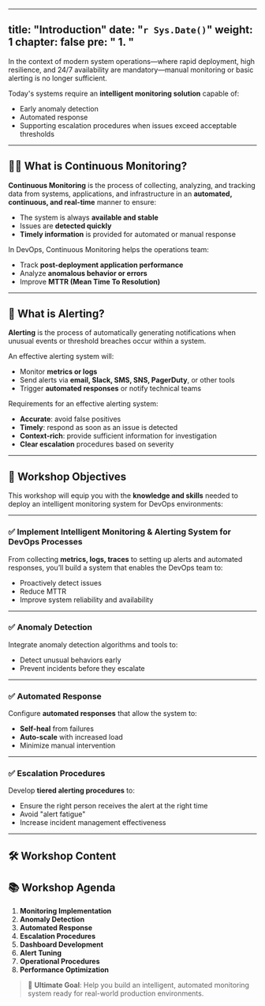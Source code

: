 
---
title: "Introduction"
date: "`r Sys.Date()`"
weight: 1
chapter: false
pre: " <b> 1. </b> "
---

In the context of modern system operations—where rapid deployment, high resilience, and 24/7 availability are mandatory—manual monitoring or basic alerting is no longer sufficient.

Today's systems require an **intelligent monitoring solution** capable of:
- Early anomaly detection
- Automated response
- Supporting escalation procedures when issues exceed acceptable thresholds

---

## 🕵️‍♂️ What is Continuous Monitoring?

**Continuous Monitoring** is the process of collecting, analyzing, and tracking data from systems, applications, and infrastructure in an **automated, continuous, and real-time** manner to ensure:

- The system is always **available and stable**
- Issues are **detected quickly**
- **Timely information** is provided for automated or manual response

In DevOps, Continuous Monitoring helps the operations team:
- Track **post-deployment application performance**
- Analyze **anomalous behavior or errors**
- Improve **MTTR (Mean Time To Resolution)**

---

## 🚨 What is Alerting?

**Alerting** is the process of automatically generating notifications when unusual events or threshold breaches occur within a system.

An effective alerting system will:
- Monitor **metrics or logs**
- Send alerts via **email, Slack, SMS, SNS, PagerDuty**, or other tools
- Trigger **automated responses** or notify technical teams

Requirements for an effective alerting system:
- **Accurate**: avoid false positives
- **Timely**: respond as soon as an issue is detected
- **Context-rich**: provide sufficient information for investigation
- **Clear escalation** procedures based on severity

---

## 🎯 Workshop Objectives

This workshop will equip you with the **knowledge and skills** needed to deploy an intelligent monitoring system for DevOps environments:

---

### ✅ Implement Intelligent Monitoring & Alerting System for DevOps Processes

From collecting **metrics, logs, traces** to setting up alerts and automated responses, you’ll build a system that enables the DevOps team to:
- Proactively detect issues
- Reduce MTTR
- Improve system reliability and availability

---

### ✅ Anomaly Detection

Integrate anomaly detection algorithms and tools to:
- Detect unusual behaviors early
- Prevent incidents before they escalate

---

### ✅ Automated Response

Configure **automated responses** that allow the system to:
- **Self-heal** from failures
- **Auto-scale** with increased load
- Minimize manual intervention

---

### ✅ Escalation Procedures

Develop **tiered alerting procedures** to:
- Ensure the right person receives the alert at the right time
- Avoid "alert fatigue"
- Increase incident management effectiveness

---

## 🛠 Workshop Content
## 📚 Workshop Agenda

1. **Monitoring Implementation**  
2. **Anomaly Detection**  
3. **Automated Response**  
4. **Escalation Procedures**  
5. **Dashboard Development**  
6. **Alert Tuning**  
7. **Operational Procedures**  
8. **Performance Optimization**

> 🧠 **Ultimate Goal**: Help you build an intelligent, automated monitoring system ready for real-world production environments.
